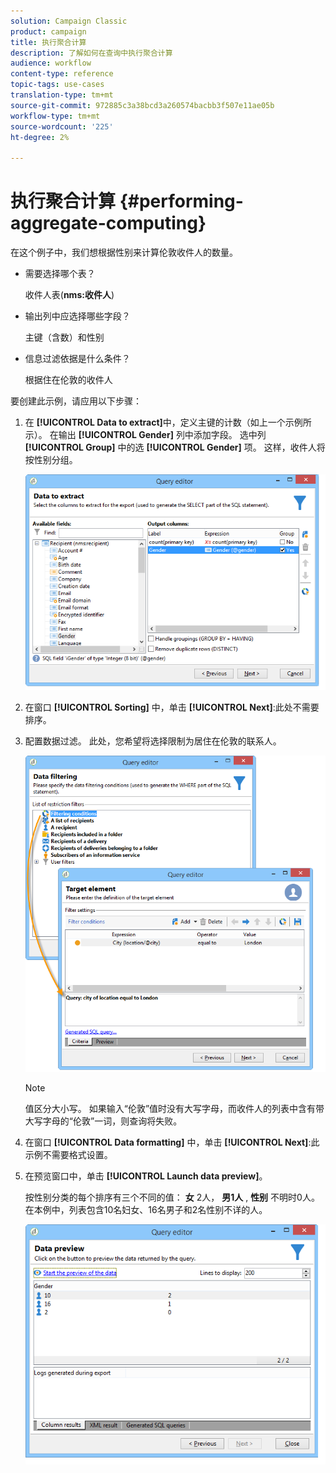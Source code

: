 ```yaml
---
solution: Campaign Classic
product: campaign
title: 执行聚合计算
description: 了解如何在查询中执行聚合计算
audience: workflow
content-type: reference
topic-tags: use-cases
translation-type: tm+mt
source-git-commit: 972885c3a38bcd3a260574bacbb3f507e11ae05b
workflow-type: tm+mt
source-wordcount: '225'
ht-degree: 2%

---
```



# 执行聚合计算 {#performing-aggregate-computing}

在这个例子中，我们想根据性别来计算伦敦收件人的数量。

* 需要选择哪个表？

   收件人表(**nms:收件人**)

* 输出列中应选择哪些字段？

   主键（含数）和性别

* 信息过滤依据是什么条件？

   根据住在伦敦的收件人

要创建此示例，请应用以下步骤：

1. 在 **[!UICONTROL Data to extract]**&#x200B;中，定义主键的计数（如上一个示例所示）。 在输出 **[!UICONTROL Gender]** 列中添加字段。 选中列 **[!UICONTROL Group]** 中的选 **[!UICONTROL Gender]** 项。 这样，收件人将按性别分组。

   ![](assets/query_editor_nveau_27.png)

1. 在窗口 **[!UICONTROL Sorting]** 中，单击 **[!UICONTROL Next]**:此处不需要排序。
1. 配置数据过滤。 此处，您希望将选择限制为居住在伦敦的联系人。

   ![](assets/query_editor_22.png)

   >[!NOTE]
   >
   >值区分大小写。 如果输入“伦敦”值时没有大写字母，而收件人的列表中含有带大写字母的“伦敦”一词，则查询将失败。

1. 在窗口 **[!UICONTROL Data formatting]** 中，单击 **[!UICONTROL Next]**:此示例不需要格式设置。
1. 在预览窗口中，单击 **[!UICONTROL Launch data preview]**。

   按性别分类的每个排序有三个不同的值： **女** 2人， **男1人** , **性别** 不明时0人。 在本例中，列表包含10名妇女、16名男子和2名性别不详的人。

   ![](assets/query_editor_agregat_04.png)
